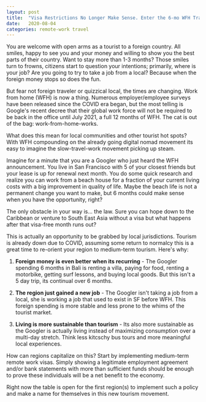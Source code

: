 ```yaml
---
layout: post
title:  "Visa Restrictions No Longer Make Sense. Enter the 6-mo WFH Traveler."
date:   2020-08-04
categories: remote-work travel
---
```

You are welcome with open arms as a tourist to a foreign country. All smiles, happy to see you and your money and willing to show you the best parts of their country. Want to stay more than 1-3 months? Those smiles turn to frowns, citizens start to question your intentions; primarily, where is your job? Are you going to try to take a job from a local? Because when the foreign money stops so does the fun.



But fear not foreign traveler or quizzical local, the times are changing. Work from home (WFH) is now a thing. Numerous employer/employee surveys have been released since the COVID era began, but the most telling is Google's recent decree that their global work force will not be required to be back in the office until July 2021, a full 12 months of WFH. The cat is out of the bag: work-from-home-works.



What does this mean for local communities and other tourist hot spots? With WFH compounding on the already going digital nomad movement its easy to imagine the slow-travel-work movement picking up steam. 



Imagine for a minute that you are a Googler who just heard the WFH announcement. You live in San Francisco with 5 of your closest friends but your lease is up for renewal next month. You do some quick research and realize you can work from a beach house for a fraction of your current living costs with a big improvement in quality of life. Maybe the beach life is not a permanent change you want to make, but 6 months could make sense when you have the opportunity, right?



The only obstacle in your way is... the law. Sure you can hope down to the Caribbean or venture to South East Asia without a visa but what happens after that visa-free month runs out? 



This is actually an opportunity to be grabbed by local jurisdictions. Tourism is already down due to COVID, assuming some return to normalcy this is a great time to re-orient your region to medium-term tourism.  Here's why:



1) **Foreign money is even better when its recurring** - The Googler spending 6 months in Bali is renting a villa, paying for food, renting a motorbike, getting surf lessons, and buying local goods. But this isn't a 5 day trip, its continual over 6 months. 



2) **The region just gained a new job** -  The Googler isn't taking a job from a local, she is working a job that used to exist in SF before WFH. This foreign spending is more stable and less prone to the whims of the tourist market. 



3) **Living is more sustainable than tourism** - Its also more sustainable as the Googler is actually living instead of maximizing consumption over a multi-day stretch. Think less kitcschy bus tours and more meaningful local experiences.



How can regions capitalize on this? Start by implementing medium-term remote work visas. Simply showing a legitimate employment agreement and/or bank statements with more than sufficient funds should be enough to prove these individuals will be a net benefit to the economy.



Right now the table is open for the first region(s) to implement such a policy and make a name for themselves in this new tourism movement.
